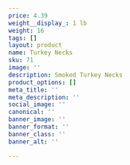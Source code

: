 ```yaml
---
price: 4.39
weight__display_: 1 lb
weight: 16
tags: []
layout: product
name: Turkey Necks
sku: 71
image: ''
description: Smoked Turkey Necks
product_options: []
meta_title: ''
meta_description: ''
social_image: ''
canonical: ''
banner_image: ''
banner_format: ''
banner_class: ''
banner_alt: ''

---
```

